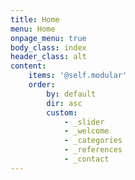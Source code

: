 ```yaml
---
title: Home
menu: Home
onpage_menu: true
body_class: index
header_class: alt
content:
    items: '@self.modular'
    order:
        by: default
        dir: asc
        custom:
            - _slider
            - _welcome
            - _categories
            - _references
            - _contact
---
```

